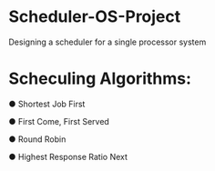# Scheduler-OS-Project
Designing a scheduler for a single processor system

# Scheculing Algorithms:

● Shortest Job First

● First Come, First Served

● Round Robin

● Highest Response Ratio Next
